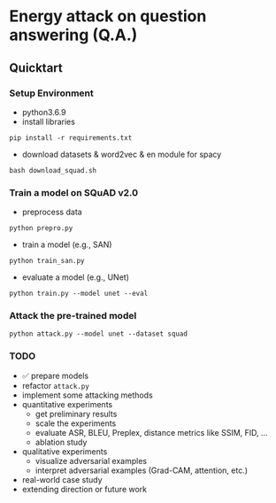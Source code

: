 # Energy attack on question answering (Q.A.)

## Quicktart

### Setup Environment
- python3.6.9
- install libraries
```
pip install -r requirements.txt
```
- download datasets & word2vec & en module for spacy
```
bash download_squad.sh
```

### Train a model on SQuAD v2.0

- preprocess data
```
python prepro.py
```

- train a model (e.g., SAN)
```
python train_san.py
```

- evaluate a model (e.g., UNet)
```
python train.py --model unet --eval
```

### Attack the pre-trained model
```
python attack.py --model unet --dataset squad
```

### TODO
- :white_check_mark: prepare models
- refactor ```attack.py```
- implement some attacking methods
- quantitative experiments
  - get preliminary results
  - scale the experiments
  - evaluate ASR, BLEU, Preplex, distance metrics like SSIM, FID, ...
  - ablation study
- qualitative experiments
  - visualize adversarial examples
  - interpret adversarial examples (Grad-CAM, attention, etc.)
- real-world case study
- extending direction or future work